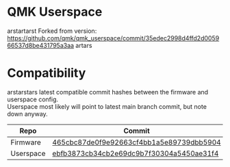 # QMK Userspace
arstartarst
Forked from version: https://github.com/qmk/qmk_userspace/commit/35edec2998d4ffd2d005966537d8be431795a3aa
artars
# Compatibility
arstarstars latest compatible commit hashes between the firmware and userspace config.  
Userspace most likely will point to latest main branch commit,
but note down anyway.

| Repo      | Commit                                                                                                                               |
|-----------|--------------------------------------------------------------------------------------------------------------------------------------|
| Firmware  | [465cbc87de0f9e92663cf4bb1a5e89739dbb5904](https://github.com/qmk/qmk_firmware/commit/465cbc87de0f9e92663cf4bb1a5e89739dbb5904)      |
| Userspace | [ebfb3873cb34cb2e69dc9b7f30304a5450ae31f4](https://github.com/ncsibra/qmk_userspace/commit/ebfb3873cb34cb2e69dc9b7f30304a5450ae31f4) |